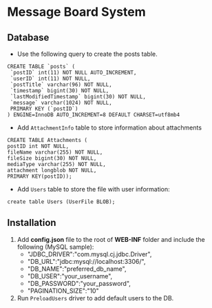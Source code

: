 # Message Board System

## Database
- Use the following query to create the posts table.
```
CREATE TABLE `posts` (
 `postID` int(11) NOT NULL AUTO_INCREMENT,
 `userID` int(11) NOT NULL,
 `postTitle` varchar(96) NOT NULL,
 `timestamp` bigint(30) NOT NULL,
 `lastModifiedTimestamp` bigint(30) NOT NULL,
 `message` varchar(1024) NOT NULL,
 PRIMARY KEY (`postID`)
) ENGINE=InnoDB AUTO_INCREMENT=8 DEFAULT CHARSET=utf8mb4
```

- Add `AttachmentInfo` table to store information about attachments
```
CREATE TABLE Attachments (
postID int NOT NULL,
fileName varchar(255) NOT NULL,
fileSize bigint(30) NOT NULL,
mediaType varchar(255) NOT NULL,
attachment longblob NOT NULL,
PRIMARY KEY(postID));
```

- Add `Users` table to store the file with user information:
```
create table Users (UserFile BLOB);
```

## Installation
1. Add __config.json__ file to the root of __WEB-INF__ folder and include the following (MySQL sample):
    - "JDBC_DRIVER":"com.mysql.cj.jdbc.Driver",
    - "DB_URL":"jdbc:mysql://localhost:3306/",
    - "DB_NAME":"preferred_db_name",
    - "DB_USER":"your_username",
    - "DB_PASSWORD":"your_password",
    - "PAGINATION_SIZE":"10"
2. Run `PreloadUsers` driver to add default users to the DB.